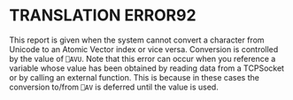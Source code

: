 




<h1 class="heading"><span class="name">TRANSLATION ERROR</span><span class="command">92</span></h1>

This report is given when the system cannot convert a character from Unicode to an Atomic Vector index or vice versa. Conversion is controlled by the value of  `⎕AVU`. Note that this error can occur when you reference a variable whose value has been obtained by reading data from a TCPSocket or by calling an external function. This is because in these cases the conversion to/from `⎕AV` is deferred until the value is used.



